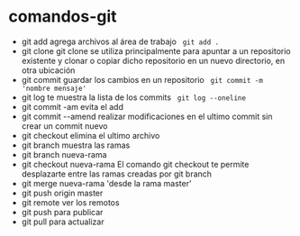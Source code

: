 # comandos-git
 * git add agrega archivos al área de trabajo
`` git add .``
* git clone git clone se utiliza principalmente para apuntar a un repositorio existente y clonar o copiar dicho repositorio en un nuevo directorio, en otra ubicación
* git commit guardar los cambios en un repositorio
`` git commit -m 'nombre mensaje'``
* git log te muestra la lista de los commits
`` git log --oneline``
* git commit -am evita el add
* git commit --amend realizar modificaciones en el ultimo commit sin crear un commit nuevo
* git checkout elimina el ultimo archivo
* git branch muestra las ramas
* git branch nueva-rama
* git checkout nueva-rama El comando git checkout te permite desplazarte entre las ramas creadas por git branch 
* git merge nueva-rama 'desde la rama master'
* git push origin master
* git remote ver los remotos
* git push para publicar
* git pull para actualizar
